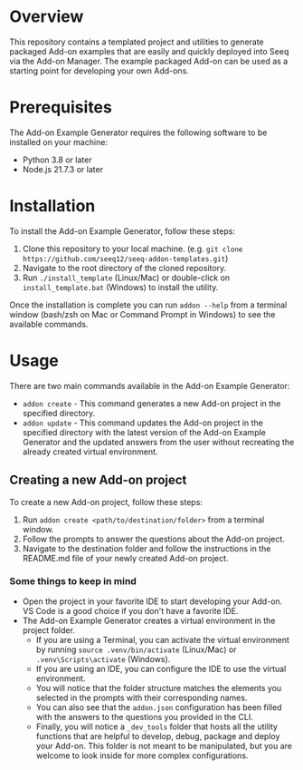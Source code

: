 # Overview

This repository contains a templated project and utilities to generate packaged Add-on examples that are easily and 
quickly deployed into Seeq via the Add-on Manager. The example packaged Add-on can be used as a starting point for 
developing your own Add-ons.

# Prerequisites
The Add-on Example Generator requires the following software to be installed on your machine:
- Python 3.8 or later
- Node.js 21.7.3 or later

# Installation
To install the Add-on Example Generator, follow these steps:
1. Clone this repository to your local machine. (e.g. `git clone https://github.com/seeq12/seeq-addon-templates.git`)
2. Navigate to the root directory of the cloned repository.
3. Run `./install_template` (Linux/Mac) or double-click on `install_template.bat` (Windows) to install the utility.

Once the installation is complete you can run `addon --help` from a terminal window (bash/zsh on Mac or Command 
Prompt in Windows) to see the available commands.

# Usage
There are two main commands available in the Add-on Example Generator:
- `addon create` - This command generates a new Add-on project in the specified directory. 
- `addon update` - This command updates the Add-on project in the specified directory with the latest version of the 
  Add-on Example Generator and the updated answers from the user without recreating the already created virtual 
  environment.

## Creating a new Add-on project
To create a new Add-on project, follow these steps:
1. Run `addon create <path/to/destination/folder>` from a terminal window.
2. Follow the prompts to answer the questions about the Add-on project.
3. Navigate to the destination folder and follow the instructions in the README.md file of your newly created Add-on 
   project.

### Some things to keep in mind
* Open the project in your favorite IDE to start developing your Add-on. VS Code is a good choice if you don't have 
  a favorite IDE. 
* The Add-on Example Generator creates a virtual environment in the project folder. 
  * If you are using a Terminal, you can activate the virtual environment by running `source .venv/bin/activate` 
	(Linux/Mac) or `.venv\Scripts\activate` (Windows). 
  * If you are using an IDE, you can configure the IDE to use the virtual environment.
  * You will notice that the folder structure matches the elements you selected in the prompts with their 
	corresponding names.
  * You can also see that the `addon.json` configuration has been filled with the answers to the questions you 
	provided in the CLI. 
  * Finally, you will notice a `_dev_tools` folder that hosts all the utility functions that are helpful to develop,
	debug, package and deploy your Add-on. This folder is not meant to be manipulated, but you are welcome 
	to look inside for more complex configurations. 

